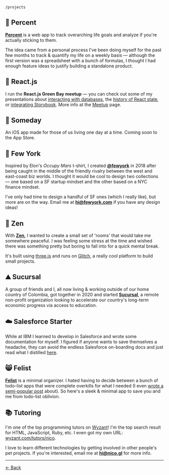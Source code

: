 `/projects`

## 🌼 Percent

**[Percent](https://percent.me)** is a web app to track overarching life goals and analyze if you're actually sticking to them.

The idea came from a personal process I've been doing myself for the past few months to track & quantify my life on a weekly basis — although the first version was a spreadsheet with a bunch of formulas, I thought I had enough feature ideas to justify building a standalone product.

## 🧬 React.js

I run the **React.js Green Bay meetup** — you can check out some of my presentations about [interacting with databases](https://www.youtube.com/watch?v=HVdMhKN2ng4&list=PL6ubUCP07zW6_AyMYUNohwKq2NQDlZigO&index=1), the [history of React state](https://www.youtube.com/watch?v=3bucBLOSUt0&list=PL6ubUCP07zW6_AyMYUNohwKq2NQDlZigO&index=3), or [integrating Storybook](https://www.youtube.com/watch?list=PL6ubUCP07zW6_AyMYUNohwKq2NQDlZigO&v=p2sZKAPOQXs&feature=emb_title). More info at the [Meetup](https://www.meetup.com/reactjs-green-bay/) page.

## 🔮 Someday

An iOS app made for those of us living one day at a time. Coming soon to the App Store.

## 🐀 Few York

Inspired by Elon's _Occupy Mars_ t-shirt, I created [**@fewyork**](http://fewyork.com) in 2018 after being caught in the middle of the friendly rivalry between the west and east-coast biz worlds. I thought it would be cool to design two collections — one based on a SF startup mindset and the other based on a NYC finance mindset.

I've only had time to design a handful of SF ones (which I really like), but more are on the way. Email me at **hi@fewyork.com** if you have any design ideas!

## 🎏 Zen

With **[Zen](http://zen.glitch.me),** I wanted to create a small set of 'rooms' that would take me somewhere peaceful. I was feeling some stress at the time and wished there was something pretty but boring to fall into for a quick mental break.

It's built using [three.js](http://threejs.org) and runs on [Glitch](http://glitch.com), a really cool platform to build small projects.

## ⛰ Sucursal

A group of friends and I, all now living & working outside of our home country of Colombia, got together in 2020 and started **[Sucursal](https://sucursal.org)**, a remote non-profit organization looking to accelerate our country's long-term economic progress via access to education.

## ☁️ Salesforce Starter

While at IBM I learned to develop in Salesforce and wrote some documentation for myself. I figured if anyone wants to save themselves a headache, they can avoid the endless Salesforce on-boarding docs and just read what I distilled [here](https://www.notion.so/bdbf8cd356184675b19451f8166e3add).

## 😸 Felist

**[Felist](http://feli.st)** is a minimal organizer. I hated having to decide between a bunch of todo-list apps that were complete overkills for what I needed (I even [wrote a semi-popular post](https://medium.com/the-mission/searching-for-the-perfect-to-do-list-app-934a04f6328) about). So here's a sleek & minimal app to save you and me from todo-list oblivion.

## 📚 Tutoring

I'm one of the top programming tutors on [Wyzant](https://www.wyzant.com)! I'm the top search result for HTML, JavaScript, Ruby, etc. I even got my own URL: [wyzant.com/tutors/nico](https://wyzant.com/tutors/nico).

I love to learn different technologies by getting involved in other people's pet projects. If you're interested, email me at **hi@nico.gl** for more info.

---

[← Back](/)
